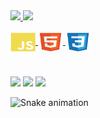 <div>
  <a href="https://github.com/thiagosntz">
    
  <img height="180em" src="https://github-readme-stats.vercel.app/api?username=thiagosntz&show_icons=true&theme=aura_all_commits=true&count_private=true"/>
  <img height="180em" src="https://github-readme-stats.vercel.app/api/top-langs/?username=thiagosntz&layout=compact&langs_count=6&theme=aura"/>
</div>
<div style="display: inline_block"><br>
  <img align="center" alt="Js" height="30" width="40" src="https://raw.githubusercontent.com/devicons/devicon/master/icons/javascript/javascript-plain.svg">
  <img align="center" alt="HTML" height="30" width="40" src="https://raw.githubusercontent.com/devicons/devicon/master/icons/html5/html5-original.svg">
  <img align="center" alt="CSS" height="30" width="40" src="https://raw.githubusercontent.com/devicons/devicon/master/icons/css3/css3-original.svg">
</div>
 
 <br>
 
  ### 
 
<div> 
  <a href="https://instagram.com/" target="_blank"><img src="https://img.shields.io/badge/-Instagram-%23E4405F?style=for-the-badge&logo=instagram&logoColor=white" target="_blank"></a>
  <a href = "123@.com"><img src="https://img.shields.io/badge/-Gmail-%23333?style=for-the-badge&logo=gmail&logoColor=white" target="_blank"></a>
  <a href="https://www.linkedin.com/in/" target="_blank"><img src="https://img.shields.io/badge/-LinkedIn-%230077B5?style=for-the-badge&logo=linkedin&logoColor=white" target="_blank"></a> 
 
  ![Snake animation](https://github.com/thiagosntzthiagosntz/thiagosntz/blob/output/github-contribution-grid-snake.svg)

</div>
